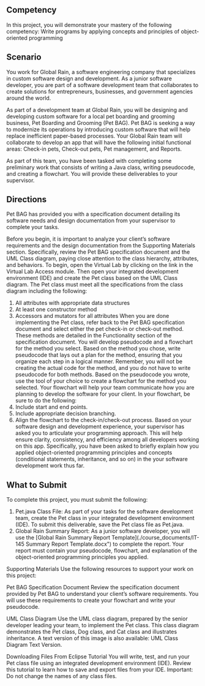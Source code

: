 ## Competency
In this project, you will demonstrate your mastery of the following competency:
Write programs by applying concepts and principles of object-oriented programming

## Scenario

You work for Global Rain, a software engineering company that specializes in custom software design and development. As a junior software developer, you are part of a software development team that collaborates to create solutions for entrepreneurs, businesses, and government agencies around the world.

As part of a development team at Global Rain, you will be designing and developing custom software for a local pet boarding and grooming business, Pet Boarding and Grooming (Pet BAG). Pet BAG is seeking a way to modernize its operations by introducing custom software that will help replace inefficient paper-based processes. Your Global Rain team will collaborate to develop an app that will have the following initial functional areas: Check-in pets, Check-out pets, Pet management, and Reports.

As part of this team, you have been tasked with completing some preliminary work that consists of writing a Java class, writing pseudocode, and creating a flowchart. You will provide these deliverables to your supervisor.

## Directions
Pet BAG has provided you with a specification document detailing its software needs and design documentation from your supervisor to complete your tasks.

Before you begin, it is important to analyze your client’s software requirements and the design documentation from the Supporting Materials section. Specifically, review the Pet BAG specification document and the UML Class diagram, paying close attention to the class hierarchy, attributes, and behaviors.
To begin, open the Virtual Lab by clicking on the link in the Virtual Lab Access module. Then open your integrated development environment (IDE) and create the Pet class based on the UML Class diagram. The Pet class must meet all the specifications from the class diagram including the following:
  1. All attributes with appropriate data structures
  2. At least one constructor method
  3. Accessors and mutators for all attributes
When you are done implementing the Pet class, refer back to the Pet BAG specification document and select either the pet check-in or check-out method. These methods are detailed in the Functionality section of the specification document. You will develop pseudocode and a flowchart for the method you select.
Based on the method you chose, write pseudocode that lays out a plan for the method, ensuring that you organize each step in a logical manner. Remember, you will not be creating the actual code for the method, and you do not have to write pseudocode for both methods.
Based on the pseudocode you wrote, use the tool of your choice to create a flowchart for the method you selected. Your flowchart will help your team communicate how you are planning to develop the software for your client. In your flowchart, be sure to do the following:
  1. Include start and end points.
  2. Include appropriate decision branching.
  3. Align the flowchart to the check-in/check-out process.
Based on your software design and development experience, your supervisor has asked you to articulate your programming approach. This will help ensure clarity, consistency, and efficiency among all developers working on this app. Specifically, you have been asked to briefly explain how you applied object-oriented programming principles and concepts (conditional statements, inheritance, and so on) in the your software development work thus far.

## What to Submit
To complete this project, you must submit the following:
  1. Pet.java Class File: As part of your tasks for the software development team, create the Pet class in your integrated development environment (IDE). To submit this deliverable, save the Pet class file as Pet.java.
  2. Global Rain Summary Report: As a junior software developer, you will use the [Global Rain Summary Report Template](./course_documents/IT-145 Summary Report Template.docx") to complete the report. Your report must contain your pseudocode, flowchart, and explanation of the object-oriented programming principles you applied.

Supporting Materials
Use the following resources to support your work on this project:

Pet BAG Specification Document
Review the specification document provided by Pet BAG to understand your client’s software requirements. You will use these requirements to create your flowchart and write your pseudocode.

UML Class Diagram
Use the UML class diagram, prepared by the senior developer leading your team, to implement the Pet class. This class diagram demonstrates the Pet class, Dog class, and Cat class and illustrates inheritance. A text version of this image is also available: UML Class Diagram Text Version.

Downloading Files From Eclipse Tutorial
You will write, test, and run your Pet class file using an integrated development environment (IDE). Review this tutorial to learn how to save and export files from your IDE. Important: Do not change the names of any class files.

